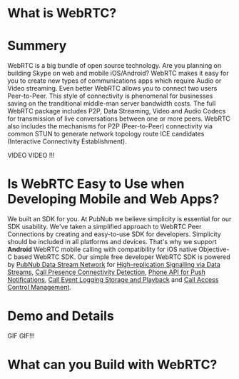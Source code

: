 # What is WebRTC?

# Summery

WebRTC is a big bundle of open source technology.
Are you planning on building Skype on web and mobile iOS/Android?
WebRTC makes it easy for you to create new types of communications apps which require Audio or Video streaming.
Even better WebRTC allows you to connect two users Peer-to-Peer.
This style of connectivity is phenomenal for businesses saving on the tranditional middle-man server bandwidth costs.
The full WebRTC package includes P2P, Data Streaming, Video and Audio Codecs 
for transmission of live conversations between one or more peers.
WebRTC also includes the mechanisms for P2P (Peer-to-Peer) connectivity via common STUN
to generate network topology route ICE candidates (Interactive Connectivity Establishment).

VIDEO VIDEO !!!


# Is WebRTC Easy to Use when Developing Mobile and Web Apps?

We built an SDK for you.
At PubNub we believe simplicity is essential for our SDK usability.
We've taken a simplified approach to WebRTC Peer Connections by creating
and easy-to-use SDK for developers.
Simplicity should be included in all platforms and devices.
That's why we support **Android** WebRTC mobile calling
with compatibility for iOS native Objective-C based WebRTC SDK.
Our simple free developer WebRTC SDK is powered by
[PubNub Data Stream Network](http://www.pubnub.com/) for 
[High-replication Signalling via Data Streams](http://www.pubnub.com/how-it-works/data-streams/), 
[Call Presence Connectivity Detection](http://www.pubnub.com/how-it-works/presence/), 
[Phone API for Push Notifications](http://www.pubnub.com/how-it-works/mobile-push/), 
[Call Event Logging Storage and Playback](http://www.pubnub.com/how-it-works/storage-and-playback/) and
[Call Access Control Management](http://www.pubnub.com/how-it-works/access-manager/).

# Demo and Details

GIF GIF!!!

# What can you Build with WebRTC?


